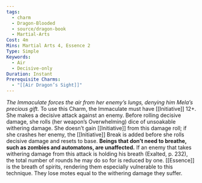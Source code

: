 ```yaml
---
tags:
  - charm
  - Dragon-Blooded
  - source/dragon-book
  - Martial-Arts
Cost: 4m
Mins: Martial Arts 4, Essence 2
Type: Simple
Keywords:
  - Air
  - Decisive-only
Duration: Instant
Prerequisite Charms:
  - "[[Air Dragon’s Sight]]"
---
```

*The Immaculate forces the air from her enemy’s lungs, denying him Mela’s precious gift.*
To use this Charm, the Immaculate must have [[Initiative]] 12+. She makes a decisive attack against an enemy. Before rolling decisive damage, she rolls (her weapon’s Overwhelming) dice of unsoakable withering damage. She doesn’t gain [[Initiative]] from this damage roll; if she crashes her enemy, the [[Initiative]] Break is added before she rolls decisive damage and resets to base. 
**Beings that don’t need to breathe, such as zombies and automatons, are unaffected.** 
If an enemy that takes withering damage from this attack is holding his breath (Exalted, p. 232), the total number of rounds he may do so for is reduced by one. [[Essence]] is the breath of spirits, rendering them especially vulnerable to this technique. They lose motes equal to the withering damage they suffer.